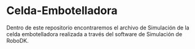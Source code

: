 # Celda-Embotelladora
Dentro de este repositorio encontraremos el archivo de Simulación de la celda embotelladora realizada a través del software de Simulación de RoboDK.
